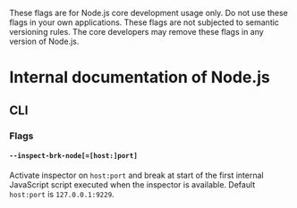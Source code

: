 These flags are for Node.js core development usage only. Do not use these flags in your own applications. These flags are not subjected to semantic versioning rules. The core developers may remove these flags in any version of Node.js.

# Internal documentation of Node.js

## CLI

### Flags

#### `--inspect-brk-node[=[host:]port]`

Activate inspector on `host:port` and break at start of the first internal JavaScript script executed when the inspector is available. Default `host:port` is `127.0.0.1:9229`.
